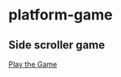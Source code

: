# platform-game 

## Side scroller game

[Play the Game](https://rodionsibov.github.io/platform-game/platform-game.html)
